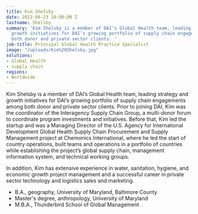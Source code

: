 ```yaml
---
title: Kim Shelsby
date: 2022-06-23 10:00:00 Z
lastname: Shelsby
summary: 'Kim Shelsby is a member of DAI’s Global Health team, leading strategy and
  growth initiatives for DAI’s growing portfolio of supply chain engagements among
  both donor and private sector clients. '
job-title: Principal Global Health Practice Specialist
image: "/uploads/Kim%20Shelsby.jpg"
solutions:
- Global Health
- supply chain
regions:
- Worldwide
---
```


Kim Shelsby is a member of DAI’s Global Health team, leading strategy and growth initiatives for DAI’s growing portfolio of supply chain engagements among both donor and private sector clients. Prior to joining DAI, Kim was the coordinator of the Interagency Supply Chain Group, a multi-donor forum to coordinate program investments and initiatives. Before that, Kim led the startup and was a Managing Director of the U.S. Agency for International Development Global Health Supply Chain Procurement and Supply Management project at Chemonics International, where he led the start of country operations, built teams and operations in a portfolio of countries while establishing the project’s global supply chain, management information system, and technical working groups. 

In addition, Kim has extensive experience in water, sanitation, hygiene, and economic growth project management and a successful career in private sector technology and logistics sales and marketing.
 
* B.A., geography, University of Maryland, Baltimore County
* Master's degree, anthropology, University of Maryland
* M.B.A., Thunderbird School of Global Management
